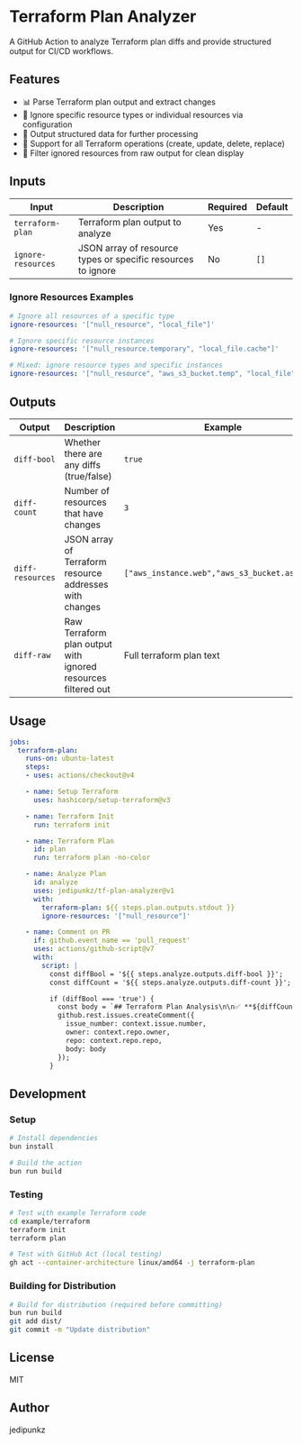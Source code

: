 # Terraform Plan Analyzer

A GitHub Action to analyze Terraform plan diffs and provide structured output for CI/CD workflows.

## Features

- 📊 Parse Terraform plan output and extract changes
- 🚫 Ignore specific resource types or individual resources via configuration
- 📝 Output structured data for further processing
- 🔄 Support for all Terraform operations (create, update, delete, replace)
- 🧹 Filter ignored resources from raw output for clean display

## Inputs

| Input | Description | Required | Default |
|-------|-------------|----------|---------|
| `terraform-plan` | Terraform plan output to analyze | Yes | - |
| `ignore-resources` | JSON array of resource types or specific resources to ignore | No | `[]` |

### Ignore Resources Examples

```yaml
# Ignore all resources of a specific type
ignore-resources: '["null_resource", "local_file"]'

# Ignore specific resource instances
ignore-resources: '["null_resource.temporary", "local_file.cache"]'

# Mixed: ignore resource types and specific instances
ignore-resources: '["null_resource", "aws_s3_bucket.temp", "local_file"]'
```

## Outputs

| Output | Description | Example |
|--------|-------------|---------|
| `diff-bool` | Whether there are any diffs (true/false) | `true` |
| `diff-count` | Number of resources that have changes | `3` |
| `diff-resources` | JSON array of Terraform resource addresses with changes | `["aws_instance.web","aws_s3_bucket.assets"]` |
| `diff-raw` | Raw Terraform plan output with ignored resources filtered out | Full terraform plan text |

## Usage

```yaml
jobs:
  terraform-plan:
    runs-on: ubuntu-latest
    steps:
    - uses: actions/checkout@v4

    - name: Setup Terraform
      uses: hashicorp/setup-terraform@v3

    - name: Terraform Init
      run: terraform init

    - name: Terraform Plan
      id: plan
      run: terraform plan -no-color

    - name: Analyze Plan
      id: analyze
      uses: jedipunkz/tf-plan-analyzer@v1
      with:
        terraform-plan: ${{ steps.plan.outputs.stdout }}
        ignore-resources: '["null_resource"]'

    - name: Comment on PR
      if: github.event_name == 'pull_request'
      uses: actions/github-script@v7
      with:
        script: |
          const diffBool = '${{ steps.analyze.outputs.diff-bool }}';
          const diffCount = '${{ steps.analyze.outputs.diff-count }}';

          if (diffBool === 'true') {
            const body = `## Terraform Plan Analysis\n\n✅ **${diffCount} resources will be changed**`;
            github.rest.issues.createComment({
              issue_number: context.issue.number,
              owner: context.repo.owner,
              repo: context.repo.repo,
              body: body
            });
          }
```


## Development

### Setup
```bash
# Install dependencies
bun install

# Build the action
bun run build
```

### Testing
```bash
# Test with example Terraform code
cd example/terraform
terraform init
terraform plan

# Test with GitHub Act (local testing)
gh act --container-architecture linux/amd64 -j terraform-plan
```

### Building for Distribution
```bash
# Build for distribution (required before committing)
bun run build
git add dist/
git commit -m "Update distribution"
```

## License

MIT

## Author

jedipunkz
